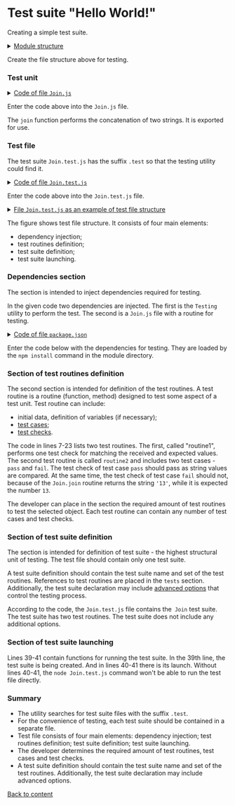# Test suite "Hello World!"

Creating a simple test suite.

<details>
  <summary><u>Module structure</u></summary>

```
testHello
    ├── Join.js
    ├── Join.test.js    
    └── package.json
```

</details>

Create the file structure above for testing.

### Test unit

<details>
    <summary><u>Code of file <code>Join.js</code></u></summary>

```js    
module.exports.join = function( a, b )
{
  return String( a ) + String( b );
}
```

</details>

Enter the code above into the `Join.js` file.

The `join` function performs the concatenation of two strings. It is exported for use.

### Test file

The test suite `Join.test.js` has the suffix `.test` so that the testing utility could find it.

<details>
    <summary><u>Code of file <code>Join.test.js</code></u></summary>

```JavaScript    

let _ = require( 'wTesting' );
let Join = require( './Join.js' );

//

function routine1( test )
{
  test.identical( Join.join( 'Hello ', 'world!' ), 'Hello world!' );
}

//

function routine2( test )
{

  test.case = 'pass';
  test.identical( Join.join( 1, 3 ), '13' );

  test.case = 'fail';
  test.identical( Join.join( 1, 3 ), 13 );

}

//

var Self =
{
  name : 'Join',
  tests :
  {
    routine1,
    routine2,
  }
}

//

Self = wTestSuite( Self );
if( typeof module !== 'undefined' && !module.parent )
wTester.test( Self.name );
```

</details>

Enter the code above into the `Join.test.js` file.

<details>
    <summary><u>File <code>Join.test.js</code> as an example of test file structure</u></summary>

![join.test.png](../../images/join.test.png)

</details>

The figure shows test file structure. It consists of four main elements:
- dependency injection;
- test routines definition;
- test suite definition;
- test suite launching.

### Dependencies section

The section is intended to inject dependencies required for testing.

In the given code two dependencies are injected. The first is the `Testing` utility to perform the test. The second is a `Join.js` file with a routine for testing.

<details>
    <summary><u>Code of file <code>package.json</code></u></summary>

```json    
{
  "dependencies": {
    "wTesting": ""
  }
}
```

</details>

Enter the code below with the dependencies for testing. They are loaded by the `npm install` command in the module directory.

### Section of test routines definition

The second section is intended for definition of the test routines. A test routine is a routine (function, method) designed to test some aspect of a test unit. Test routine can include:
- initial data, definition of variables (if necessary);
- [test cases](../concept/TestCase.md);
- [test checks](../concept/TestCheck.md).

The code in lines 7-23 lists two test routines. The first, called "routine1", performs one test check for matching the received and expected values. The second test routine is called `routine2` and includes two test cases -` pass` and `fail`. The test check of test case `pass` should pass as string values are compared. At the same time, the test check of test case `fail` should not, because of the `Join.join` routine returns the string `'13'`, while it is expected the number  `13`.

The developer can place in the section the required amount of test routines to test the selected object. Each test routine can contain any number of test cases and test checks.

### Section of test suite definition

The section is intended for definition of test suite - the highest structural unit of testing. The test file should contain only one test suite.

A test suite definition should contain the test suite name and set of the test routines. References to test routines are placed in the `tests` section. Additionally, the test suite declaration may include [advanced options](TestOptions.md) that control the testing process.

According to the code, the `Join.test.js` file contains the` Join` test suite. The test suite has two test routines. The test suite does not include any additional options.

### Section of test suite launching

Lines 39-41 contain functions for running the test suite.
In the 39th line, the test suite is being created. And in lines 40-41 there is its launch. Without lines 40-41, the `node Join.test.js` command won't be able to run the test file directly.

### Summary

- The utility searches for test suite files with the suffix `.test`.
- For the convenience of testing, each test suite should be contained in a separate file.
- Test file consists of four main elements: dependency injection; test routines definition; test suite definition; test suite launching.
- The developer determines the required amount of test routines, test cases and test checks.
- A test suite definition should contain the test suite name and set of the test routines.  Additionally, the test suite declaration may include advanced options.

[Back to content](../README.md#Tutorials)
